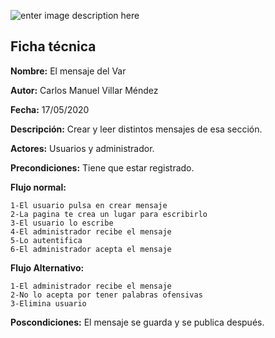 ﻿
![enter image description here](https://i.imgur.com/SmcNBkN.png)
## Ficha técnica
**Nombre:** El mensaje del Var 

**Autor:** Carlos Manuel Villar Méndez 
	
**Fecha:** 17/05/2020

**Descripción:** Crear y leer distintos mensajes de esa sección.

**Actores:** Usuarios y administrador.

**Precondiciones:** Tiene que estar registrado.

**Flujo normal:**
							
	1-El usuario pulsa en crear mensaje
	2-La pagina te crea un lugar para escribirlo
	3-El usuario lo escribe
	4-El administrador recibe el mensaje
	5-Lo autentifica
	6-El administrador acepta el mensaje
**Flujo Alternativo:**

	1-El administrador recibe el mensaje
	2-No lo acepta por tener palabras ofensivas
	3-Elimina usuario
**Poscondiciones:** El mensaje se guarda y se publica después.
		
